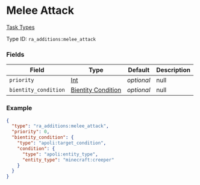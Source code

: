 # Melee Attack
[Task Types](../task_types.md)



Type ID: `ra_additions:melee_attack`
### Fields
 | Field | Type | Default | Description | 
|---|---|---|---|
 | `priority` | [Int](../data_types/int.md) | _optional_ | null | 
 | `bientity_condition` | [Bientity Condition](../bientity_condition_types.md) | _optional_ | null | 

### Example
```json
{
  "type": "ra_additions:melee_attack",
  "priority": 0,
  "bientity_condition": {
    "type": "apoli:target_condition",
    "condition": {
      "type": "apoli:entity_type",
      "entity_type": "minecraft:creeper"
    }
  }
}
```

